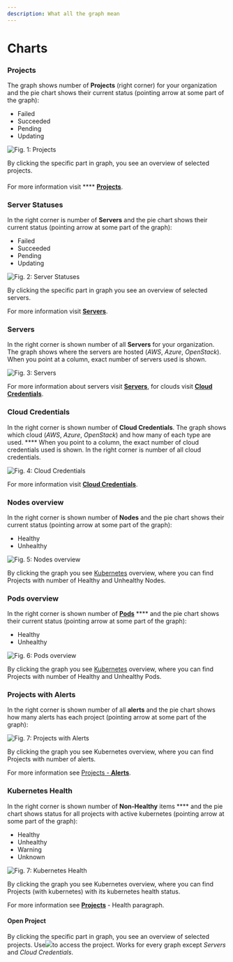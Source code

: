 ```yaml
---
description: What all the graph mean
---
```


# Charts

### Projects

The graph shows number of **Projects** (right corner) for your organization and the pie chart shows their current status (pointing arrow at some part of the graph):

* Failed
* Succeeded
* Pending
* Updating

![Fig. 1: Projects](<../../.gitbook/assets/projects (3).gif>)

By clicking the specific part in graph, you see an overview of selected projects.

####

For more information visit **** [**Projects**](https://itera.gitbook.io/taikun/user-guide-1/partner/projects).



### Server Statuses

In the right corner is number of **Servers** and the pie chart shows their current status (pointing arrow at some part of the graph):

* Failed
* Succeeded
* Pending
* Updating

![Fig. 2: Server Statuses](<../../.gitbook/assets/serv stat.gif>)

By clicking the specific part in graph you see an overview of selected servers.

For more information visit [**Servers**](https://itera.gitbook.io/taikun/user-guide-1/partner/servers).



### Servers

In the right corner is shown number of all **Servers** for your organization. The graph shows where the servers are hosted (_AWS_, _Azure_, _OpenStack_). When you point at a column, exact number of servers used is shown.

![Fig. 3: Servers](<../../.gitbook/assets/servers (7).gif>)

For more information about servers visit [**Servers**](https://itera.gitbook.io/taikun/user-guide-1/partner/servers), for clouds visit [**Cloud Credentials**](https://itera.gitbook.io/taikun/user-guide-1/partner/cloud-credentials).



### Cloud Credentials

In the right corner is shown number of **Cloud Credentials**. The graph shows which cloud (_AWS_, _Azure_, _OpenStack_) and how many of each type are used. **** When you point to a column, the exact number of cloud credentials used is shown. In the right corner is number of all cloud credentials.

![Fig. 4: Cloud Credentials](<../../.gitbook/assets/cloud cred (6).gif>)

For more information visit [**Cloud Credentials**](https://itera.gitbook.io/taikun/user-guide-1/partner/cloud-credentials).



### Nodes overview

In the right corner is shown number of **Nodes** and the pie chart shows their current status (pointing arrow at some part of the graph):

* Healthy
* Unhealthy

![Fig. 5: Nodes overview](<../../.gitbook/assets/nodes overview.gif>)

By clicking the graph you see [Kubernetes](https://itera.gitbook.io/taikun/partner/projects/kubernetes) overview, where you can find Projects with number of Healthy and Unhealthy Nodes.



### Pods overview

In the right corner is shown number of [**Pods**](https://itera.gitbook.io/taikun/partner/projects/kubernetes#pods) **** and the pie chart shows their current status (pointing arrow at some part of the graph):

* Healthy
* Unhealthy

![Fig. 6: Pods overview](<../../.gitbook/assets/pods overview.gif>)

By clicking the graph you see [Kubernetes](https://itera.gitbook.io/taikun/partner/projects/kubernetes) overview, where you can find Projects with number of Healthy and Unhealthy Pods.



### Projects with Alerts

In the right corner is shown number of all **alerts** and the pie chart shows how many alerts has each project (pointing arrow at some part of the graph):

![Fig. 7: Projects with Alerts](<../../.gitbook/assets/Projects with alerts (1).gif>)

By clicking the graph you see Kubernetes overview, where you can find Projects with number of alerts.

For more information see [Projects - **Alerts**](https://itera.gitbook.io/taikun/user-guide-1/partner/projects/project-details#alerts).



### Kubernetes Health

In the right corner is shown number of **Non-Healthy** items **** and the pie chart shows status for all projects with active kubernetes (pointing arrow at some part of the graph):

* Healthy
* Unhealthy
* Warning
* Unknown

![Fig. 7: Kubernetes Health](<../../.gitbook/assets/kubernetes health.gif>)

By clicking the graph you see Kubernetes overview, where you can find Projects (with kubernetes) with its kubernetes health status.



For more information see [**Projects**](https://itera.gitbook.io/taikun/user-guide-1/partner/projects) - Health paragraph.



#### Open Project

By clicking the specific part in graph, you see an overview of selected projects. Use![](<../../.gitbook/assets/open project.png>)to access the project. Works for every graph except _Servers_ and _Cloud Credentials_.
